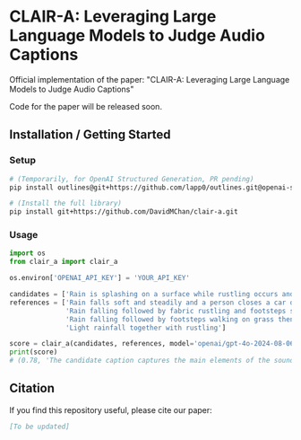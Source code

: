 # CLAIR-A: Leveraging Large Language Models to Judge Audio Captions

Official implementation of the paper: "CLAIR-A: Leveraging Large Language Models to Judge Audio Captions"

Code for the paper will be released soon.

## Installation / Getting Started

### Setup

```bash
# (Temporarily, for OpenAI Structured Generation, PR pending)
pip install outlines@git+https://github.com/lapp0/outlines.git@openai-structured-generation

# (Install the full library)
pip install git+https://github.com/DavidMChan/clair-a.git
```

### Usage

```python
import os
from clair_a import clair_a

os.environ['OPENAI_API_KEY'] = 'YOUR_API_KEY'

candidates = ['Rain is splashing on a surface while rustling occurs and a car door shuts, and traffic is discernible in the distance']
references = ['Rain falls soft and steadily and a person closes a car door and walks away through leaves',
              'Rain falling followed by fabric rustling and footsteps shuffling then a vehicle door opening and closing as plastic crinkles',
              'Rain falling followed by footsteps walking on grass then a vehicle door opening then closing',
              'Light rainfall together with rustling']

score = clair_a(candidates, references, model='openai/gpt-4o-2024-08-06')
print(score)
# (0.78, 'The candidate caption captures the main elements of the soundscape described in the reference set, such as rain, rustling, and a car door shutting. However, it lacks some of the nuanced details present in the reference captions, such as footsteps and the specific sequence of sounds. The candidate caption is concise and grammatically correct, but it could benefit from more detailed descriptions to match the precision of the reference set. Overall, the candidate caption is a good match but could be improved with additional detail and specificity.')
```

## Citation

If you find this repository useful, please cite our paper:

```bibtex
[To be updated]
```
